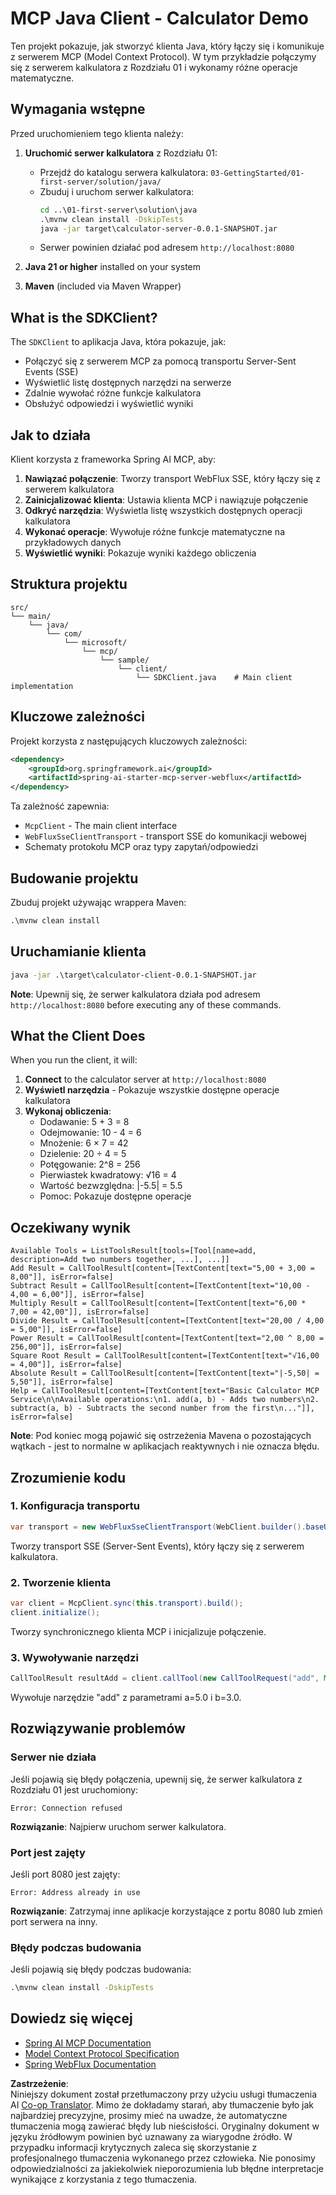 <!--
CO_OP_TRANSLATOR_METADATA:
{
  "original_hash": "7074b9f4c8cd147c1c10f569d8508c82",
  "translation_date": "2025-06-11T13:10:27+00:00",
  "source_file": "03-GettingStarted/02-client/solution/java/README.md",
  "language_code": "pl"
}
-->
# MCP Java Client - Calculator Demo

Ten projekt pokazuje, jak stworzyć klienta Java, który łączy się i komunikuje z serwerem MCP (Model Context Protocol). W tym przykładzie połączymy się z serwerem kalkulatora z Rozdziału 01 i wykonamy różne operacje matematyczne.

## Wymagania wstępne

Przed uruchomieniem tego klienta należy:

1. **Uruchomić serwer kalkulatora** z Rozdziału 01:
   - Przejdź do katalogu serwera kalkulatora: `03-GettingStarted/01-first-server/solution/java/`
   - Zbuduj i uruchom serwer kalkulatora:
     ```cmd
     cd ..\01-first-server\solution\java
     .\mvnw clean install -DskipTests
     java -jar target\calculator-server-0.0.1-SNAPSHOT.jar
     ```
   - Serwer powinien działać pod adresem `http://localhost:8080`

2. **Java 21 or higher** installed on your system
3. **Maven** (included via Maven Wrapper)

## What is the SDKClient?

The `SDKClient` to aplikacja Java, która pokazuje, jak:
- Połączyć się z serwerem MCP za pomocą transportu Server-Sent Events (SSE)
- Wyświetlić listę dostępnych narzędzi na serwerze
- Zdalnie wywołać różne funkcje kalkulatora
- Obsłużyć odpowiedzi i wyświetlić wyniki

## Jak to działa

Klient korzysta z frameworka Spring AI MCP, aby:

1. **Nawiązać połączenie**: Tworzy transport WebFlux SSE, który łączy się z serwerem kalkulatora
2. **Zainicjalizować klienta**: Ustawia klienta MCP i nawiązuje połączenie
3. **Odkryć narzędzia**: Wyświetla listę wszystkich dostępnych operacji kalkulatora
4. **Wykonać operacje**: Wywołuje różne funkcje matematyczne na przykładowych danych
5. **Wyświetlić wyniki**: Pokazuje wyniki każdego obliczenia

## Struktura projektu

```
src/
└── main/
    └── java/
        └── com/
            └── microsoft/
                └── mcp/
                    └── sample/
                        └── client/
                            └── SDKClient.java    # Main client implementation
```

## Kluczowe zależności

Projekt korzysta z następujących kluczowych zależności:

```xml
<dependency>
    <groupId>org.springframework.ai</groupId>
    <artifactId>spring-ai-starter-mcp-server-webflux</artifactId>
</dependency>
```

Ta zależność zapewnia:
- `McpClient` - The main client interface
- `WebFluxSseClientTransport` - transport SSE do komunikacji webowej
- Schematy protokołu MCP oraz typy zapytań/odpowiedzi

## Budowanie projektu

Zbuduj projekt używając wrappera Maven:

```cmd
.\mvnw clean install
```

## Uruchamianie klienta

```cmd
java -jar .\target\calculator-client-0.0.1-SNAPSHOT.jar
```

**Note**: Upewnij się, że serwer kalkulatora działa pod adresem `http://localhost:8080` before executing any of these commands.

## What the Client Does

When you run the client, it will:

1. **Connect** to the calculator server at `http://localhost:8080`
2. **Wyświetl narzędzia** - Pokazuje wszystkie dostępne operacje kalkulatora
3. **Wykonaj obliczenia**:
   - Dodawanie: 5 + 3 = 8
   - Odejmowanie: 10 - 4 = 6
   - Mnożenie: 6 × 7 = 42
   - Dzielenie: 20 ÷ 4 = 5
   - Potęgowanie: 2^8 = 256
   - Pierwiastek kwadratowy: √16 = 4
   - Wartość bezwzględna: |-5.5| = 5.5
   - Pomoc: Pokazuje dostępne operacje

## Oczekiwany wynik

```
Available Tools = ListToolsResult[tools=[Tool[name=add, description=Add two numbers together, ...], ...]]
Add Result = CallToolResult[content=[TextContent[text="5,00 + 3,00 = 8,00"]], isError=false]
Subtract Result = CallToolResult[content=[TextContent[text="10,00 - 4,00 = 6,00"]], isError=false]
Multiply Result = CallToolResult[content=[TextContent[text="6,00 * 7,00 = 42,00"]], isError=false]
Divide Result = CallToolResult[content=[TextContent[text="20,00 / 4,00 = 5,00"]], isError=false]
Power Result = CallToolResult[content=[TextContent[text="2,00 ^ 8,00 = 256,00"]], isError=false]
Square Root Result = CallToolResult[content=[TextContent[text="√16,00 = 4,00"]], isError=false]
Absolute Result = CallToolResult[content=[TextContent[text="|-5,50| = 5,50"]], isError=false]
Help = CallToolResult[content=[TextContent[text="Basic Calculator MCP Service\n\nAvailable operations:\n1. add(a, b) - Adds two numbers\n2. subtract(a, b) - Subtracts the second number from the first\n..."]], isError=false]
```

**Note**: Pod koniec mogą pojawić się ostrzeżenia Mavena o pozostających wątkach - jest to normalne w aplikacjach reaktywnych i nie oznacza błędu.

## Zrozumienie kodu

### 1. Konfiguracja transportu
```java
var transport = new WebFluxSseClientTransport(WebClient.builder().baseUrl("http://localhost:8080"));
```
Tworzy transport SSE (Server-Sent Events), który łączy się z serwerem kalkulatora.

### 2. Tworzenie klienta
```java
var client = McpClient.sync(this.transport).build();
client.initialize();
```
Tworzy synchronicznego klienta MCP i inicjalizuje połączenie.

### 3. Wywoływanie narzędzi
```java
CallToolResult resultAdd = client.callTool(new CallToolRequest("add", Map.of("a", 5.0, "b", 3.0)));
```
Wywołuje narzędzie "add" z parametrami a=5.0 i b=3.0.

## Rozwiązywanie problemów

### Serwer nie działa
Jeśli pojawią się błędy połączenia, upewnij się, że serwer kalkulatora z Rozdziału 01 jest uruchomiony:
```
Error: Connection refused
```
**Rozwiązanie**: Najpierw uruchom serwer kalkulatora.

### Port jest zajęty
Jeśli port 8080 jest zajęty:
```
Error: Address already in use
```
**Rozwiązanie**: Zatrzymaj inne aplikacje korzystające z portu 8080 lub zmień port serwera na inny.

### Błędy podczas budowania
Jeśli pojawią się błędy podczas budowania:
```cmd
.\mvnw clean install -DskipTests
```

## Dowiedz się więcej

- [Spring AI MCP Documentation](https://docs.spring.io/spring-ai/reference/api/mcp/)
- [Model Context Protocol Specification](https://modelcontextprotocol.io/)
- [Spring WebFlux Documentation](https://docs.spring.io/spring-framework/docs/current/reference/html/web-reactive.html)

**Zastrzeżenie**:  
Niniejszy dokument został przetłumaczony przy użyciu usługi tłumaczenia AI [Co-op Translator](https://github.com/Azure/co-op-translator). Mimo że dokładamy starań, aby tłumaczenie było jak najbardziej precyzyjne, prosimy mieć na uwadze, że automatyczne tłumaczenia mogą zawierać błędy lub nieścisłości. Oryginalny dokument w języku źródłowym powinien być uznawany za wiarygodne źródło. W przypadku informacji krytycznych zaleca się skorzystanie z profesjonalnego tłumaczenia wykonanego przez człowieka. Nie ponosimy odpowiedzialności za jakiekolwiek nieporozumienia lub błędne interpretacje wynikające z korzystania z tego tłumaczenia.